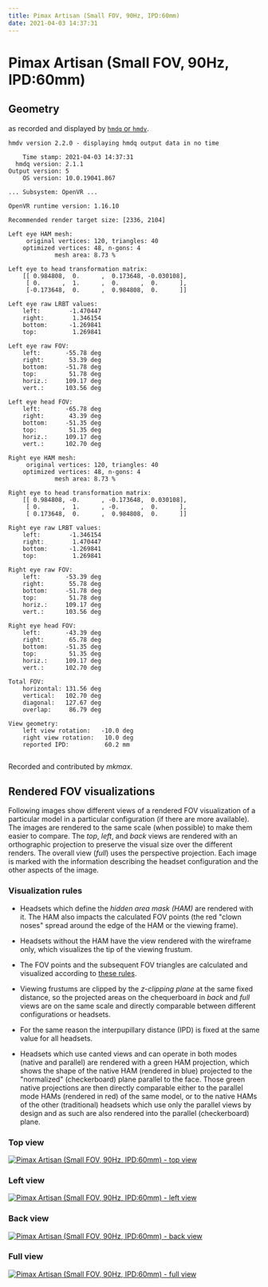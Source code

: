 ```yaml
---
title: Pimax Artisan (Small FOV, 90Hz, IPD:60mm)
date: 2021-04-03 14:37:31
---
```

# Pimax Artisan (Small FOV, 90Hz, IPD:60mm)

## Geometry

as recorded and displayed by [`hmdq` or `hmdv`](https://github.com/risa2000/hmdq).
```
hmdv version 2.2.0 - displaying hmdq output data in no time

    Time stamp: 2021-04-03 14:37:31
  hmdq version: 2.1.1
Output version: 5
    OS version: 10.0.19041.867

... Subsystem: OpenVR ...

OpenVR runtime version: 1.16.10

Recommended render target size: [2336, 2104]

Left eye HAM mesh:
     original vertices: 120, triangles: 40
    optimized vertices: 48, n-gons: 4
             mesh area: 8.73 %

Left eye to head transformation matrix:
    [[ 0.984808,  0.      ,  0.173648, -0.030108],
     [ 0.      ,  1.      ,  0.      ,  0.      ],
     [-0.173648,  0.      ,  0.984808,  0.      ]]

Left eye raw LRBT values:
    left:        -1.470447
    right:        1.346154
    bottom:      -1.269841
    top:          1.269841

Left eye raw FOV:
    left:       -55.78 deg
    right:       53.39 deg
    bottom:     -51.78 deg
    top:         51.78 deg
    horiz.:     109.17 deg
    vert.:      103.56 deg

Left eye head FOV:
    left:       -65.78 deg
    right:       43.39 deg
    bottom:     -51.35 deg
    top:         51.35 deg
    horiz.:     109.17 deg
    vert.:      102.70 deg

Right eye HAM mesh:
     original vertices: 120, triangles: 40
    optimized vertices: 48, n-gons: 4
             mesh area: 8.73 %

Right eye to head transformation matrix:
    [[ 0.984808, -0.      , -0.173648,  0.030108],
     [ 0.      ,  1.      , -0.      ,  0.      ],
     [ 0.173648,  0.      ,  0.984808,  0.      ]]

Right eye raw LRBT values:
    left:        -1.346154
    right:        1.470447
    bottom:      -1.269841
    top:          1.269841

Right eye raw FOV:
    left:       -53.39 deg
    right:       55.78 deg
    bottom:     -51.78 deg
    top:         51.78 deg
    horiz.:     109.17 deg
    vert.:      103.56 deg

Right eye head FOV:
    left:       -43.39 deg
    right:       65.78 deg
    bottom:     -51.35 deg
    top:         51.35 deg
    horiz.:     109.17 deg
    vert.:      102.70 deg

Total FOV:
    horizontal: 131.56 deg
    vertical:   102.70 deg
    diagonal:   127.67 deg
    overlap:     86.79 deg

View geometry:
    left view rotation:   -10.0 deg
    right view rotation:   10.0 deg
    reported IPD:          60.2 mm


```
Recorded and contributed by _mkmax_.

## Rendered FOV visualizations

Following images show different views of a rendered FOV visualization of a
particular model in a particular configuration (if there are more available).
The images are rendered to the same scale (when possible) to make them easier
to compare. The _top_, _left_, and _back_ views are rendered with an
orthographic projection to preserve the visual size over the different renders.
The overall view (_full_) uses the perspective projection. Each image is marked
with the information describing the headset configuration and the other aspects
of the image.

### Visualization rules

* Headsets which define the _hidden area mask (HAM)_ are rendered with it. The
  HAM also impacts the calculated FOV points (the red "clown noses" spread
  around the edge of the HAM or the viewing frame).

* Headsets without the HAM have the view rendered with the wireframe only, which
  visualizes the tip of the viewing frustum.

* The FOV points and the subsequent FOV triangles are calculated and visualized
  according to [these
  rules](https://risa2000.github.io/vrdocs/docs/hmd_fov_calculation).

* Viewing frustums are clipped by the _z-clipping plane_ at the same fixed
  distance, so the projected areas on the chequerboard in _back_ and _full_
  views are on the same scale and directly comparable between different
  configurations or headsets.

* For the same reason the interpupillary distance (IPD) is fixed at the same
  value for all headsets.

* Headsets which use canted views and can operate in both modes (native and
  parallel) are rendered with a green HAM projection, which shows the shape of
  the native HAM (rendered in blue) projected to the "normalized"
  (checkerboard) plane parallel to the face. Those green native projections are
  then directly comparable either to the parallel mode HAMs (rendered in red)
  of the same model, or to the native HAMs of the other (traditional) headsets
  which use only the parallel views by design and as such are also rendered
  into the parallel (checkerboard) plane.

### Top view
[![Pimax Artisan (Small FOV, 90Hz, IPD:60mm) - top view](../images/PimaxArtisan_Small_Native_R90_I60_top.dmx.png)](../images/PimaxArtisan_Small_Native_R90_I60_top.dmx.png)

### Left view
[![Pimax Artisan (Small FOV, 90Hz, IPD:60mm) - left view](../images/PimaxArtisan_Small_Native_R90_I60_left.dmx.png)](../images/PimaxArtisan_Small_Native_R90_I60_left.dmx.png)

### Back view
[![Pimax Artisan (Small FOV, 90Hz, IPD:60mm) - back view](../images/PimaxArtisan_Small_Native_R90_I60_back.dmx.png)](../images/PimaxArtisan_Small_Native_R90_I60_back.dmx.png)

### Full view
[![Pimax Artisan (Small FOV, 90Hz, IPD:60mm) - full view](../images/PimaxArtisan_Small_Native_R90_I60_over.dmx.png)](../images/PimaxArtisan_Small_Native_R90_I60_over.dmx.png)

